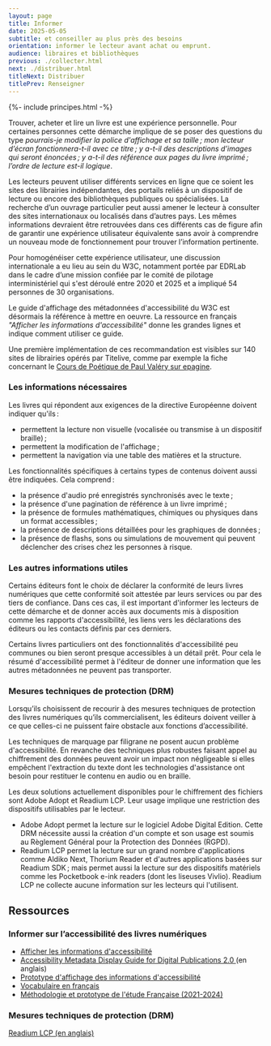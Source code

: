 ```yaml
---
layout: page
title: Informer
date: 2025-05-05
subtitle: et conseiller au plus près des besoins
orientation: informer le lecteur avant achat ou emprunt.
audience: libraires et bibliothèques
previous: ./collecter.html
next: ./distribuer.html
titleNext: Distribuer
titlePrev: Renseigner
---
```


<div markdown="1" id="principes">
{%- include principes.html -%}

Trouver, acheter et lire un livre est une expérience personnelle. Pour certaines personnes cette démarche implique de se poser des questions du type _pourrais-je modifier la police d'affichage et sa taille&#8239;; mon lecteur d’écran fonctionnera-t-il avec ce titre&#8239;; y a-t-il des descriptions d’images qui seront énoncées&#8239;; y a-t-il des référence aux pages du livre imprimé&#8239;; l’ordre de lecture est-il logique_.

Les lecteurs peuvent utiliser différents services en ligne que ce soient les sites des librairies indépendantes, des portails reliés à un dispositif de lecture ou encore des bibliothèques publiques ou spécialisées. La recherche d’un ouvrage particulier peut aussi amener le lecteur à consulter des sites internationaux ou localisés dans d’autres pays. Les mêmes informations devraient être retrouvées dans ces différents cas de figure afin de garantir une expérience utilisateur équivalente sans avoir à comprendre un nouveau mode de fonctionnement pour trouver l’information pertinente.

Pour homogénéiser cette expérience utilisateur, une discussion internationale a eu lieu au sein du W3C, notamment portée par EDRLab dans le cadre d’une mission confiée par le comité de pilotage interministériel qui s'est déroulé entre 2020 et 2025 et a impliqué 54 personnes de 30 organisations.  

Le guide d'affichage des métadonnées d'accessibilité du W3C est désormais la référence à mettre en oeuvre. La ressource en français *"Afficher les informations d'accessibilité"* donne les grandes lignes et indique comment utiliser ce guide.

Une première implémentation de ces recommandation est visibles sur 140 sites de librairies opérés par Titelive, comme par exemple la fiche concernant le [Cours de Poétique de Paul Valéry sur epagine](https://www.epagine.fr/ebook/9782072907098-cours-de-poetique-tome-1-le-corps-et-l-esprit-1937-1940-paul-valery/#targetAccess).  

### Les informations nécessaires

Les livres qui répondent aux exigences de la directive Européenne doivent indiquer qu'ils&#8239;:

-   permettent la lecture non visuelle (vocalisée ou transmise à un dispositif braille)&#8239;;
-   permettent la modification de l'affichage&#8239;;
-   permettent la navigation via une table des matières et la structure.

Les fonctionnalités spécifiques à certains types de contenus doivent aussi être indiquées. Cela comprend&#8239;:

-   la présence d'audio pré enregistrés synchronisés avec le texte&#8239;;
-   la présence d'une pagination de référence à un livre imprimé&#8239;;
-   la présence de formules mathématiques, chimiques ou physiques dans un format accessibles&#8239;;
-   la présence de descriptions détaillées pour les graphiques de données&#8239;;
-   la présence de flashs, sons ou simulations de mouvement qui peuvent déclencher des crises chez les personnes à risque.

### Les autres informations utiles

Certains éditeurs font le choix de déclarer la conformité de leurs livres numériques que cette conformité soit attestée par leurs services ou par des tiers de confiance. Dans ces cas, il est important d'informer les lecteurs de cette démarche et de donner accès aux documents mis à disposition comme les rapports d'accessibilité, les liens vers les déclarations des éditeurs ou les contacts définis par ces derniers.

Certains livres particuliers ont des fonctionnalités d'accessibilité peu communes ou bien seront presque accessibles à un détail prêt. Pour cela le résumé d'accessibilité permet à l'éditeur de donner une information que les autres métadonnées ne peuvent pas transporter.

### Mesures techniques de protection (DRM)

Lorsqu’ils choisissent de recourir à des mesures techniques de protection des livres numériques qu’ils commercialisent, les éditeurs doivent veiller à ce que celles-ci ne puissent faire obstacle aux fonctions d’accessibilité.

Les techniques de marquage par filigrane ne posent aucun problème d'accessibilité. En revanche des techniques plus robustes faisant appel au chiffrement des données peuvent avoir un impact non négligeable si elles empêchent l'extraction du texte dont les technologies d'assistance ont besoin pour restituer le contenu en audio ou en braille.

Les deux solutions actuellement disponibles pour le chiffrement des fichiers sont Adobe Adopt et Readium LCP. Leur usage implique une restriction des dispositifs utilisables par le lecteur.

-   Adobe Adopt permet la lecture sur le logiciel Adobe Digital Edition. Cette DRM nécessite aussi la création d'un compte et son usage est soumis au Règlement Général pour la Protection des Données (RGPD).
-   Readium LCP permet la lecture sur un grand nombre d'applications comme Aldiko Next, Thorium Reader et d'autres applications basées sur Readium SDK&#8239;; mais permet aussi la lecture sur des dispositifs matériels comme les Pocketbook e-ink readers (dont les liseuses Vivlio). Readium LCP ne collecte aucune information sur les lecteurs qui l'utilisent.

</div>

<section  class="ressources" markdown="1">

<h2>Ressources</h2>

<h3> Informer sur l’accessibilité des livres numériques</h3>

<ul>
<li>
<a href="../ressources/Informer" class="link color_orange" target="_self">Afficher les informations d'accessibilité</a>
</li>
<li>
<a href="https://www.w3.org/publishing/a11y/metadata-display-guide/guidelines/" class="link color_orange" target="_self" lang="en">Accessibility Metadata Display Guide for Digital Publications 2.0 </a>(en anglais)
</li>
<li>
<a href="../ressources/signpostingprototypefr" class="link color_orange">Prototype d'affichage des informations d'accessibilité</a>
</li>
<li>
<a href="../ressources/display_guide/display_guide_vocabulary_edrlab_fr.html" class="link color_orange">Vocabulaire en français</a>
</li>
<li>
<a href="../ressources/signalement" class="link color_orange">Méthodologie et prototype de l'étude Française (2021-2024)</a>
</li>
</ul>

<h3> Mesures techniques de protection (DRM)</h3>

<a href="https://www.edrlab.org/readium-lcp/" class="link color_orange">Readium LCP (en anglais)</a>

</section>


